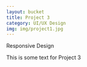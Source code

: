 ```yaml
---
layout: bucket
title: Project 3
category: UI/UX Design
img: img/project1.jpg
---
```


Responsive Design

This is some text for Project 3